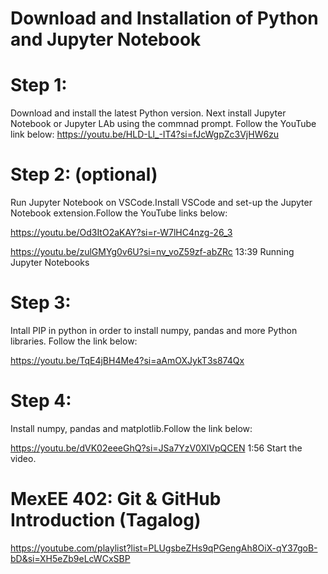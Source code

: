 # **Download and Installation of Python and Jupyter Notebook**

# Step 1:
Download and install the latest Python version. Next install Jupyter Notebook or Jupyter LAb using the commnad prompt. Follow the YouTube link below:
 https://youtu.be/HLD-Ll_-IT4?si=fJcWgpZc3VjHW6zu


# Step 2: (optional)
Run Jupyter Notebook on VSCode.Install VSCode and set-up the Jupyter Notebook extension.Follow the YouTube links below:
 
 https://youtu.be/Od3ItO2aKAY?si=r-W7lHC4nzg-26_3
 
 https://youtu.be/zulGMYg0v6U?si=nv_voZ59zf-abZRc 13:39 Running Jupyter Notebooks


# Step 3: 
Intall PIP in python in order to install numpy, pandas and more Python libraries. Follow the link below:

 https://youtu.be/TqE4jBH4Me4?si=aAmOXJykT3s874Qx


# Step 4:
Install numpy, pandas and matplotlib.Follow the link below:

https://youtu.be/dVK02eeeGhQ?si=JSa7YzV0XlVpQCEN 1:56 Start the video.


# **MexEE 402: Git & GitHub Introduction (Tagalog)**

https://youtube.com/playlist?list=PLUgsbeZHs9qPGengAh8OiX-qY37goB-bD&si=XH5eZb9eLcWCxSBP


